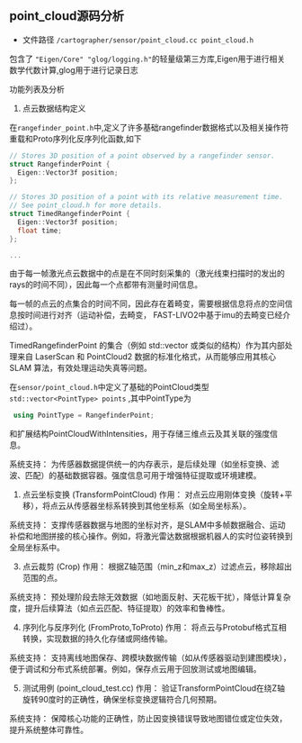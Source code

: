 ## point_cloud源码分析

- 文件路径 `/cartographer/sensor/point_cloud.cc point_cloud.h`

 包含了
 `
 "Eigen/Core"
 "glog/logging.h"
`的轻量级第三方库,Eigen用于进行相关数学代数计算,glog用于进行记录日志


功能列表及分析

1. 点云数据结构定义

在`rangefinder_point.h`中,定义了许多基础rangefinder数据格式以及相关操作符重载和Proto序列化反序列化函数,如下

```c++
// Stores 3D position of a point observed by a rangefinder sensor.
struct RangefinderPoint {
  Eigen::Vector3f position;
};

// Stores 3D position of a point with its relative measurement time.
// See point_cloud.h for more details.
struct TimedRangefinderPoint {
  Eigen::Vector3f position;
  float time;
};

...
```

由于每一帧激光点云数据中的点是在不同时刻采集的（激光线束扫描时的发出的rays的时间不同），因此每一个点都带有测量时间信息。

每一帧的点云的点集合的时间不同，因此存在着畸变，需要根据信息将点的空间信息按时间进行对齐（运动补偿，去畸变， FAST-LIVO2中基于imu的去畸变已经介绍过）。

TimedRangefinderPoint 的集合（例如 std::vector<TimedRangefinderPoint> 或类似的结构）作为其内部处理来自 LaserScan 和 PointCloud2 数据的标准化格式，从而能够应用其核心 SLAM 算法，有效处理运动失真等问题。


在`sensor/point_cloud.h`中定义了基础的PointCloud类型`std::vector<PointType> points`
,其中PointType为
```c++
 using PointType = RangefinderPoint;
```
和扩展结构PointCloudWithIntensities，用于存储三维点云及其关联的强度信息。

系统支持：
为传感器数据提供统一的内存表示，是后续处理（如坐标变换、滤波、匹配）的基础数据容器。强度信息可用于增强特征提取或环境建模。

1. 点云坐标变换 (TransformPointCloud)
作用：
对点云应用刚体变换（旋转+平移），将点云从传感器坐标系转换到其他坐标系（如全局坐标系）。

系统支持：
支撑传感器数据与地图的坐标对齐，是SLAM中多帧数据融合、运动补偿和地图拼接的核心操作。例如，将激光雷达数据根据机器人的实时位姿转换到全局坐标系中。

3. 点云裁剪 (Crop)
作用：
根据Z轴范围（min_z和max_z）过滤点云，移除超出范围的点。

系统支持：
预处理阶段去除无效数据（如地面反射、天花板干扰），降低计算复杂度，提升后续算法（如点云匹配、特征提取）的效率和鲁棒性。

4. 序列化与反序列化 (FromProto,ToProto)
作用：
将点云与Protobuf格式互相转换，实现数据的持久化存储或网络传输。

系统支持：
支持离线地图保存、跨模块数据传输（如从传感器驱动到建图模块），便于调试和分布式系统部署。例如，保存点云用于回放测试或地图编辑。

5. 测试用例 (point_cloud_test.cc)
作用：
验证TransformPointCloud在绕Z轴旋转90度时的正确性，确保坐标变换逻辑符合几何预期。

系统支持：
保障核心功能的正确性，防止因变换错误导致地图错位或定位失效，提升系统整体可靠性。